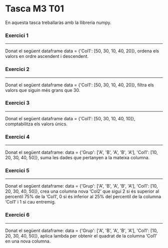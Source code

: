 # Tasca M3 T01

En aquesta tasca treballaràs amb la llibreria numpy.

### Exercici 1
***
Donat el següent dataframe data = {'Col1': [50, 30, 10, 40, 20]}, ordena els valors en ordre ascendent i descendent.

### Exercici 2
***
Donat el següent dataframe data = {'Col1': [50, 30, 10, 40, 20]}, filtra els valors que siguin més grans que 30.

### Exercici 3
***
Donat el següent dataframe data = {'Col1': [50, 30, 10, 40, 10]}, comptabilitza els valors únics.

### Exercici 4
***
Donat el següent dataframe: data = {'Grup': ['A', 'B', 'A', 'B', 'A'], 'Col1': [10, 20, 30, 40, 50]}, suma les dades que pertanyen a la mateixa columna.

### Exercici 5
***
Donat el següent dataframe: data = {'Grup': ['A', 'B', 'A', 'B', 'A'], 'Col1': [10, 20, 30, 40, 50]}, crea una columna nova ‘Col2’ que sigui 2 si és superior al percentil 75% de la ‘Col1’, 0 si és inferior al 25% del percentil de la columna ‘Col1’ i 1 si cau entremig.

### Exercici 6
***
Donat el següent dataframe: data = {'Grup': ['A', 'B', 'A', 'B', 'A'], 'Col1': [10, 20, 30, 40, 50]}, aplica lambda per obtenir el quadrat de la columna ‘Col1’ en una nova columna.
